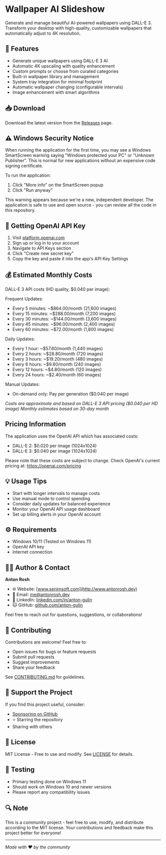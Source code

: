 # Wallpaper AI Slideshow

Generate and manage beautiful AI-powered wallpapers using DALL-E 3. Transform your desktop with high-quality, customizable wallpapers that automatically adjust to 4K resolution.

## 🌟 Features
- Generate unique wallpapers using DALL-E 3 AI
- Automatic 4K upscaling with quality enhancement
- Custom prompts or choose from curated categories
- Built-in wallpaper library and management
- System tray integration for minimal footprint
- Automatic wallpaper changing (configurable intervals)
- Image enhancement with smart algorithms

## 📥 Download
Download the latest version from the [Releases](../../releases) page.

## ⚠️ Windows Security Notice
When running the application for the first time, you may see a Windows SmartScreen warning saying "Windows protected your PC" or "Unknown Publisher". This is normal for new applications without an expensive code signing certificate.

To run the application:
1. Click "More info" on the SmartScreen popup
2. Click "Run anyway"

This warning appears because we're a new, independent developer. The application is safe to use and open source - you can review all the code in this repository.

## 🔑 Getting OpenAI API Key
1. Visit [platform.openai.com](https://platform.openai.com)
2. Sign up or log in to your account
3. Navigate to API Keys section
4. Click "Create new secret key"
5. Copy the key and paste it into the app's API Key Settings

## 💰 Estimated Monthly Costs
DALL-E 3 API costs (HD quality, $0.040 per image):

Frequent Updates:
- Every 5 minutes: ~$864.00/month (21,600 images)
- Every 15 minutes: ~$288.00/month (7,200 images)
- Every 30 minutes: ~$144.00/month (3,600 images)
- Every 45 minutes: ~$96.00/month (2,400 images)
- Every 60 minutes: ~$72.00/month (1,800 images)

Daily Updates:
- Every 1 hour: ~$57.60/month (1,440 images)
- Every 2 hours: ~$28.80/month (720 images)
- Every 3 hours: ~$19.20/month (480 images)
- Every 6 hours: ~$9.60/month (240 images)
- Every 12 hours: ~$4.80/month (120 images)
- Every 24 hours: ~$2.40/month (60 images)

Manual Updates:
- On-demand only: Pay per generation ($0.040 per image)

*Costs are approximate and based on DALL-E 3 API pricing ($0.040 per HD image)*
*Monthly estimates based on 30-day month*

## Pricing Information

The application uses the OpenAI API which has associated costs:

- DALL-E 2: $0.020 per image (1024x1024)
- DALL-E 3: $0.040 per image (1024x1024)

Please note that these costs are subject to change. Check OpenAI's current pricing at: https://openai.com/pricing

## 💡 Usage Tips
- Start with longer intervals to manage costs
- Use manual mode to control spending
- Consider daily updates for balanced experience
- Monitor your OpenAI API usage dashboard
- Set up billing alerts in your OpenAI account

## ⚙️ Requirements
- Windows 10/11 (Tested on Windows 11)
- OpenAI API key
- Internet connection

## 👨‍💻 Author & Contact
**Anton Rosh**
- 🌐 Website: [www.senimsoft.com](http://www.antonrosh.dev)
- 📧 Email: me@antonrosh.dev
- 💼 LinkedIn: [linkedin.com/in/anton-gulin](https://linkedin.com/in/antonrosh)
- 🐱 GitHub: [github.com/anton-gulin](https://github.com/antonrosh)

Feel free to reach out for questions, suggestions, or collaborations!

## 🤝 Contributing
Contributions are welcome! Feel free to:
- Open issues for bugs or feature requests
- Submit pull requests
- Suggest improvements
- Share your feedback

See [CONTRIBUTING.md](CONTRIBUTING.md) for guidelines.

## 💝 Support the Project
If you find this project useful, consider:
- [Sponsoring on GitHub](../../sponsors)
- ⭐ Starring the repository
- Sharing with others

## 📜 License
MIT License - Free to use and modify. See [LICENSE](LICENSE) for details.

## 🧪 Testing
- Primary testing done on Windows 11
- Should work on Windows 10 and newer versions
- Please report any compatibility issues

## 🔍 Note
This is a community project - feel free to use, modify, and distribute according to the MIT license. Your contributions and feedback make this project better for everyone!

---
*Made with ❤️ by the community*
